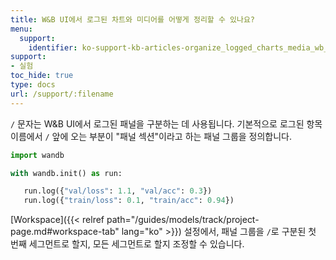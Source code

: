 ```yaml
---
title: W&B UI에서 로그된 차트와 미디어를 어떻게 정리할 수 있나요?
menu:
  support:
    identifier: ko-support-kb-articles-organize_logged_charts_media_wb_ui
support:
- 실험
toc_hide: true
type: docs
url: /support/:filename
---
```


`/` 문자는 W&B UI에서 로그된 패널을 구분하는 데 사용됩니다. 기본적으로 로그된 항목 이름에서 `/` 앞에 오는 부분이 "패널 섹션"이라고 하는 패널 그룹을 정의합니다.

```python
import wandb

with wandb.init() as run:

   run.log({"val/loss": 1.1, "val/acc": 0.3})
   run.log({"train/loss": 0.1, "train/acc": 0.94})
```

[Workspace]({{< relref path="/guides/models/track/project-page.md#workspace-tab" lang="ko" >}}) 설정에서, 패널 그룹을 `/`로 구분된 첫 번째 세그먼트로 할지, 모든 세그먼트로 할지 조정할 수 있습니다.